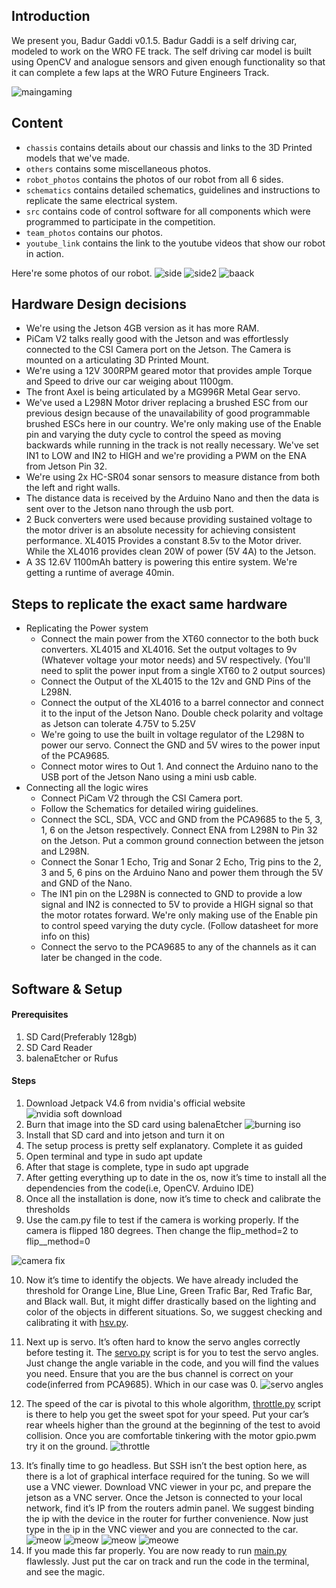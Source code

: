 ## Introduction

We present you, Badur Gaddi v0.1.5. Badur Gaddi is a self driving car, modeled to work on the WRO FE track. The self driving car model is built using OpenCV and analogue sensors and given enough functionality so that it can complete a few laps at the WRO Future Engineers Track.

![maingaming](https://github.com/tausif-sama/Bangladesh_Team-Prodigy/blob/main/others/gaming.jpg)


## Content

* `chassis` contains details about our chassis and links to the 3D Printed models that we've made.
* `others` contains some miscellaneous photos.
* `robot_photos` contains the photos of our robot from all 6 sides.
* `schematics` contains detailed schematics, guidelines and instructions to replicate the same electrical system.
* `src` contains code of control software for all components which were programmed to participate in the competition.
* `team_photos` contains our photos.
* `youtube_link` contains the link to the youtube videos that show our robot in action.

Here're some photos of our robot.
![side](https://github.com/tausif-sama/Bangladesh_Team-Prodigy/blob/main/others/gaming1.jpg)
![side2](https://github.com/tausif-sama/Bangladesh_Team-Prodigy/blob/main/others/gaming2.jpg)
![baack](https://github.com/tausif-sama/Bangladesh_Team-Prodigy/blob/main/others/pasa.jpg)


## Hardware Design decisions

- We're using the Jetson 4GB version as it has more RAM.
- PiCam V2 talks really good with the Jetson and was effortlessly connected to the CSI Camera port on the Jetson. The Camera is mounted on a articulating 3D Printed Mount.
- We're using a 12V 300RPM geared motor that provides ample Torque and Speed to drive our car weiging about 1100gm.
- The front Axel is being articulated by a MG996R Metal Gear servo.
- We've used a L298N Motor driver replacing a brushed ESC from our previous design because of the unavailability of good programmable brushed ESCs here in our country. We're only making use of the Enable pin and varying the duty cycle to control the speed as moving backwards while running in the track is not really necessary. We've set IN1 to LOW and IN2 to HIGH and we're providing a PWM on the ENA from Jetson Pin 32.
- We're using 2x HC-SR04 sonar sensors to measure distance from both the left and right walls.
- The distance data is received by the Arduino Nano and then the data is sent over to the Jetson nano through the usb port.
- 2 Buck converters were used because providing sustained voltage to the motor driver is an absolute necessity for achieving consistent performance. XL4015 Provides a constant 8.5v to the Motor driver. While the XL4016 provides clean 20W of power (5V 4A) to the Jetson.
- A 3S 12.6V 1100mAh battery is powering this entire system. We're getting a runtime of average 40min.

## Steps to replicate the exact same hardware

+  Replicating the Power system
    - Connect the main power from the XT60 connector to the both buck converters. XL4015 and XL4016. Set the output voltages to 9v (Whatever voltage your motor needs) and 5V respectively. (You'll need to split the power input from a single XT60 to 2 output sources)
    - Connect the Output of the XL4015 to the 12v and GND Pins of the L298N.
    - Connect the output of the XL4016 to a barrel connector and connect it to the input of the Jetson Nano. Double check polarity and voltage as Jetson can tolerate 4.75V to 5.25V
    - We're going to use the built in voltage regulator of the L298N to power our servo. Connect the GND and 5V wires to the power input of the PCA9685.
    - Connect motor wires to Out 1. And connect the Arduino nano to the USB port of the Jetson Nano using a mini usb cable.
+  Connecting all the logic wires
    - Connect PiCam V2 through the CSI Camera port.
    - Follow the Schematics for detailed wiring guidelines.
    - Connect the SCL, SDA, VCC and GND from the PCA9685 to the 5, 3, 1, 6 on the Jetson respectively. Connect ENA from L298N to Pin 32 on the Jetson. Put a common ground connection between the jetson and L298N.
    - Connect the Sonar 1 Echo, Trig and Sonar 2 Echo, Trig pins to the 2, 3 and 5, 6 pins on the Arduino Nano and power them through the 5V and GND of the Nano.
    - The IN1 pin on the L298N is connected to GND to provide a low signal and IN2 is connected to 5V to provide a HIGH signal so that the motor rotates forward. We're only making use of the Enable pin to control speed varying the duty cycle. (Follow datasheet for more info on this)
    - Connect the servo to the PCA9685 to any of the channels as it can later be changed in the code.


## Software & Setup

#### Prerequisites

1. SD Card(Preferably 128gb)
2. SD Card Reader
3. balenaEtcher or Rufus

#### Steps

1. Download Jetpack V4.6 from nvidia's official website
 ![nvidia soft download](https://github.com/tausif-sama/Bangladesh_Team-Prodigy/blob/main/others/1.PNG)
2. Burn that image into the SD card using balenaEtcher
 ![burning iso](https://github.com/tausif-sama/Bangladesh_Team-Prodigy/blob/main/others/2a.PNG)
3. Install that SD card and into jetson and turn it on
4. The setup process is pretty self explanatory. Complete it as guided
5. Open terminal and type in sudo apt update
6. After that stage is complete, type in sudo apt upgrade
7. After getting everything up to date in the os, now it’s time to install all the dependencies from the code(i.e, OpenCV. Arduino IDE)
8. Once all the installation is done, now it’s time to check and calibrate the thresholds
9. Use the cam.py file to test if the camera is working properly. If the camera is flipped 180 degrees. Then change the flip_method=2 to flip__method=0

![camera fix](https://github.com/tausif-sama/Bangladesh_Team-Prodigy/blob/main/others/9.PNG)

10. Now it’s time to identify the objects. We have already included the threshold for Orange Line, Blue Line, Green Trafic Bar, Red Trafic Bar, and Black wall. But, it might differ drastically based on the lighting and color of the objects in different situations. So, we suggest checking and calibrating it with [hsv.py].
 
[hsv.py]: https://github.com/tausif-sama/Bangladesh_Team-Prodigy/blob/main/src/hsv.py

11. Next up is servo. It’s often hard to know the servo angles correctly before testing it. The  [servo.py] script is for you to test the servo angles. Just change the angle variable in the code, and you will find the values you need. Ensure that you are the bus channel is correct on your code(inferred from PCA9685). Which in our case was 0.
![servo angles](https://github.com/tausif-sama/Bangladesh_Team-Prodigy/blob/main/others/11.PNG)

[servo.py]: https://github.com/tausif-sama/Bangladesh_Team-Prodigy/blob/main/src/servo.py

12. The speed of the car is pivotal to this whole algorithm, [throttle.py] script is there to help you get the sweet spot for your speed. Put your car’s rear wheels higher than the ground at the beginning of the test to avoid collision. Once you are comfortable tinkering with the motor gpio.pwm try it on the ground.
![throttle](https://github.com/tausif-sama/Bangladesh_Team-Prodigy/blob/main/others/12.PNG)

[throttle.py]: https://github.com/tausif-sama/Bangladesh_Team-Prodigy/blob/main/src/throttle.py

13. It’s finally time to go headless. But SSH isn’t the best option here, as there is a lot of graphical interface required for the tuning. So we will use a VNC viewer. Download VNC viewer in your pc, and prepare the jetson as a VNC server. Once the Jetson is connected to your local network, find it’s IP from the routers admin panel. We suggest binding the ip with the device in the router for further convenience. Now just type in the ip in the VNC viewer and you are connected to the car.
![meow](https://github.com/tausif-sama/Bangladesh_Team-Prodigy/blob/main/others/13aa.PNG)
![meow](https://github.com/tausif-sama/Bangladesh_Team-Prodigy/blob/main/others/13c.PNG)
![meow](https://github.com/tausif-sama/Bangladesh_Team-Prodigy/blob/main/others/13d.PNG)
![meowe](https://github.com/tausif-sama/Bangladesh_Team-Prodigy/blob/main/others/13e.PNG)
14. If you made this far properly. You are now ready to run [main.py] flawlessly. Just put the car on track and run the code in the terminal, and see the magic. 

[main.py]: https://github.com/tausif-sama/Bangladesh_Team-Prodigy/blob/main/src/main.py

